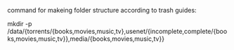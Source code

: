 command for makeing folder structure according to trash guides:

mkdir -p /data/{torrents/{books,movies,music,tv},usenet/{incomplete,complete/{books,movies,music,tv}},media/{books,movies,music,tv}}